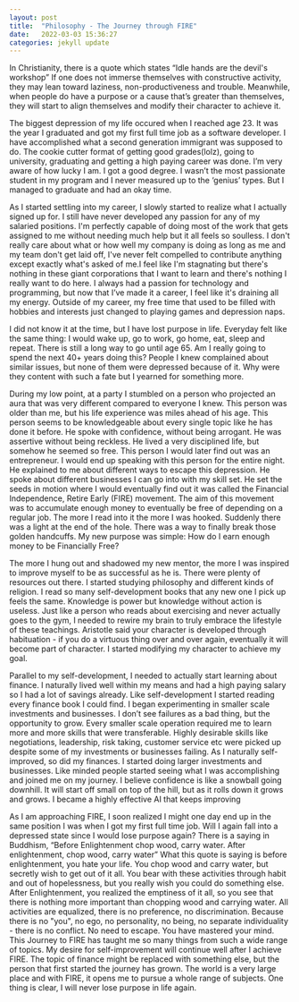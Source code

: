 ```yaml
---
layout: post
title:  "Philosophy - The Journey through FIRE"
date:   2022-03-03 15:36:27
categories: jekyll update
---
```


In Christianity, there is a quote which states “Idle hands are the devil's workshop” If one does not immerse themselves with constructive activity, they may lean toward laziness, non-productiveness and trouble. Meanwhile, when people do have a purpose or a cause that’s greater than themselves, they will start to align themselves and modify their character to achieve it. 

The biggest depression of my life occured when I reached age 23. It was the year I graduated and got my first full time job as a software developer.  I have accomplished what a second generation immigrant was supposed to do. The cookie cutter format of getting good grades(lolz), going to university, graduating and getting a high paying career was done. I’m very aware of how lucky I am. I got a good degree. I wasn’t the most passionate student in my program and I never measured up to the ‘genius’ types. But I managed to graduate and had an okay time.

As I started settling into my career, I slowly started to realize what I actually signed up for. I still have never developed any passion for any of my salaried positions. I'm perfectly capable of doing most of the work that gets assigned to me without needing much help but it all feels so soulless.  I don't really care about what or how well my company is doing as long as me and my team don't get laid off, I've never felt compelled to contribute anything except exactly what's asked of me.I feel like I'm stagnating but there's nothing in these giant corporations that I want to learn and there's nothing I really want to do here. I always had a passion for technology and programming, but now that I’ve made it a career, I feel like it's draining all my energy. Outside of my career, my free time that used to be filled with hobbies and interests just changed to playing games and depression naps. 

I did not know it at the time, but I have lost purpose in life. Everyday felt like the same thing: I would wake up, go to work, go home, eat, sleep and repeat. There is still a long way to go until age 65. Am I really going to spend the next 40+ years doing this? People I knew complained about similar issues, but none of them were depressed because of it. Why were they content with such a fate but I yearned for something more. 

During my low point, at a party I stumbled on a person who projected an aura that was very different compared to everyone I knew. This person was older than me, but his life experience was miles ahead of his age. This person seems to be knowledgeable about every single topic like he has done it before. He spoke with confidence, without being arrogant. He was assertive without being reckless. He lived a very disciplined life, but somehow he seemed so free. This person I would later find out was an entrepreneur. I would end up speaking with this person for the entire night. He explained to me about different ways to escape this depression. He spoke about different businesses I can go into with my skill set. He set the seeds in motion where I would eventually find out it was called the Financial Independence, Retire Early (FIRE) movement. The aim of this movement was to accumulate enough money to eventually be free of depending on a regular job. The more I read into it the more I was hooked. Suddenly there was a light at the end of the hole. There was a way to finally break those golden handcuffs.  My new purpose was simple: How do I earn enough money to be Financially Free?

The more I hung out and shadowed my new mentor, the more I was inspired to improve myself to be as successful as he is. There were plenty of resources out there. I started studying philosophy and different kinds of religion. I read so many self-development books that any new one I pick up feels the same. Knowledge is power but knowledge without action is useless. Just like a person who reads about exercising and never actually goes to the gym, I needed to rewire my brain to truly embrace the lifestyle of these teachings. Aristotle said your character is developed through habituation - if you do a virtuous thing over and over again, eventually it will become part of character. I started modifying my character to achieve my goal.

Parallel to my self-development, I needed to actually start learning about finance. I naturally lived well within my means and had a high paying salary so I had a lot of savings already. Like self-development I started reading every finance book I could find. I began experimenting in smaller scale investments and businesses. I don’t see failures as a bad thing, but the opportunity to grow. Every smaller scale operation required me to learn more and more skills that were transferable. Highly desirable skills like negotiations, leadership, risk taking, customer service etc were picked up despite some of my investments or businesses failing. As I naturally self-improved, so did my finances. I started doing larger investments and businesses. Like minded people started seeing what I was accomplishing and joined me on my journey. I believe confidence is like a snowball going downhill. It will start off small on top of the hill, but as it rolls down it grows and grows. I became a highly effective AI that keeps improving


As I am approaching FIRE, I soon realized I might one day end up in the same position I was when I got my first full time job. Will I again fall into a depressed state since I would lose purpose again? There is a saying in Buddhism, “Before Enlightenment chop wood, carry water. After enlightenment, chop wood, carry water”  What this quote is saying is before enlightenment, you hate your life. You chop wood and carry water, but secretly wish to get out of it all. You bear with these activities through habit and out of hopelessness, but you really wish you could do something else. After Enlightenment, you realized the emptiness of it all, so you see that there is nothing more important than chopping wood and carrying water. All activities are equalized, there is no preference, no discrimination. Because there is no "you", no ego, no personality, no being, no separate individuality - there is no conflict. No need to escape. You have mastered your mind. This Journey to FIRE has taught me so many things from such a wide range of topics. My desire for self-improvement will continue well after I achieve FIRE. The topic of finance might be replaced with something else, but the person that first started the journey has grown. The world is a very large place and with FIRE, it opens me to pursue a whole range of subjects. One thing is clear, I will never lose purpose in life again. 
